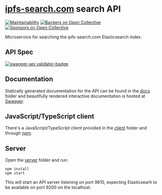 # [ipfs-search.com](http://ipfs-search.com) search API
[![Maintainability](https://api.codeclimate.com/v1/badges/0f36e7a852c0266fc6c6/maintainability)](https://codeclimate.com/github/ipfs-search/ipfs-search-api/maintainability)
[![Backers on Open Collective](https://opencollective.com/ipfs-search/backers/badge.svg)](#backers)
 [![Sponsors on Open Collective](https://opencollective.com/ipfs-search/sponsors/badge.svg)](#sponsors)

Microservice for searching the ipfs-search.com Elasticsearch index.

## API Spec
[![swagger-api validator-badge](https://validator.swagger.io/validator?url=https://raw.githubusercontent.com/ipfs-search/ipfs-search-api/master/openapi.yaml)](./openapi.yaml)

## Documentation
Statically generated documentation for the API can be found in the [docs](./docs/) folder and beautifully rendered interactive documentation is hosted at [Swagger](https://app.swaggerhub.com/apis/ipfs-search/ipfs-search).

## JavaScript/TypeScript client
There's a JavaScript/TypeScript client provided in the [client](./client/) folder and through [npm](https://www.npmjs.com/package/ipfs-search-client).

## Server
Open the [server](./server/) folder and run:
```shell
npm install
npm start
```

This will start an API server listening on port 9615, expecting Elasticsearh to be available on port 9200 on the localhost.
